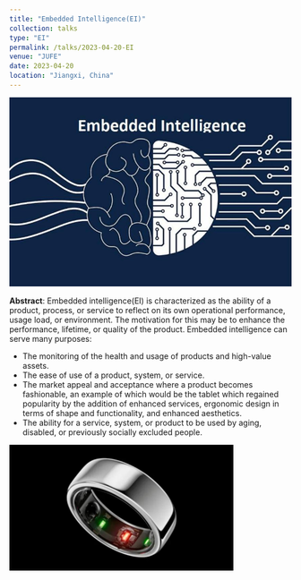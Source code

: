 ```yaml
---
title: "Embedded Intelligence(EI)"
collection: talks
type: "EI"
permalink: /talks/2023-04-20-EI
venue: "JUFE"
date: 2023-04-20
location: "Jiangxi, China"
---
```


<img src="/images/EI.jpg" alt="EI" title="EI" width="800" >  

__Abstract__: Embedded intelligence(EI) is characterized as the ability of a product, process, or service to reflect on its own operational performance, usage load, or environment. The motivation for this may be to enhance the performance, lifetime, or quality of the product. 
Embedded intelligence can serve many purposes:  
- The monitoring of the health and usage of products and high-value assets.
- The ease of use of a product, system, or service.
- The market appeal and acceptance where a product becomes fashionable, an example of which would be the tablet which regained popularity by the addition of enhanced services, ergonomic design in terms of shape and functionality, and enhanced aesthetics.
- The ability for a service, system, or product to be used by aging, disabled, or previously socially excluded people.  


<img src="/images/Galaxy Ring.jpg" alt="Galaxy Ring" title="Galaxy Ring" width="400" >  



